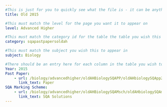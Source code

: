 ```yaml
---
#This is just for you to quickly see what the file is - it can be anything you want
title: Old 2015

#This must match the level for the page you want it to appear on
level: Advanced Higher

#This must match the category id for the table the table you wish this to appear in
category: sqapastpapersoldah

#This must match the subject you wish this to appear in
subject: Biology

#There should be an entry here for each column in the table you wish to populate:
Year: 2015
Past Paper:
    - url: /biology/advancedhigher/oldAHBiologySQAPP/oldAHbiologySQApp2015.pdf
      link_text: Paper
SQA Marking Scheme:
    - url: /biology/advancedhigher/oldAHBiologySQAMsch/oldAHbiologySQAmsch2015.pdf
      link_text: SQA Solutions
---
```


